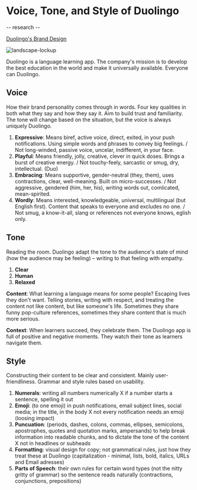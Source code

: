 # Voice, Tone, and Style of Duolingo
-- research --

[Duolingo's Brand Design](https://design.duolingo.com)

![landscape-lockup](https://github.com/TessCreative/english-for-designers/assets/149793815/996bd7c7-bca4-4735-8d04-27c2fb98c225)

Duolingo is a language learning app. The company's mission is to develop the best education in the world and make it universally available. Everyone can Duolingo.

## Voice
How their brand personality comes through in words. Four key qualities in both what they say and how they say it. Aim to build trust and familiarity. The tone will change based on the situation, but the voice is always uniquely Duolingo.

1. **Expressive**: Means biref, active voice, direct, exited, in your push notifications. Using simple words and phrases to convey big feelings. / Not long-winded, passive voice, uncelar, indifferent, in your face.
2. **Playful**: Means friendly, jolly, creative, clever in quick doses. Brings a burst of creative energy. / Not touchy-feely, sarcastic or smug, dry, intellectual. (Duo)
3. **Embracing**: Means supportive, gender-neutral (they, them), uses contractions, clear, well-meaning. Built on micro-successes. / Not aggressive, gendered (him, her, his), writing words out, comlicated, mean-spirited.
4. **Wordly**: Means interested, knowledgeable, universal, multilingual (but English first). Content that speaks to everyone and excludes no one. / Not smug, a know-it-all, slang or references not everyone knows, eglish only.

## Tone
Reading the room. Duolingo adapt the tone to the audience's state of mind (how the audience may be feeling) – writing to that feeling with empathy.

1. **Clear**
2. **Human**
3. **Relaxed**

**Content**: What learning a language means for some people? Escaping lives they don't want. Telling stories, writing with respect, and treating the content not like content, but like someone's life. Sometimes they share funny pop-culture references, sometimes they share content that is much more serious.

**Context**: When learners succeed, they celebrate them. The Duolingo app is full of positive and negative moments. They watch their tone as learners navigate them.

## Style
Constructing their content to be clear and consistent. Mainly user-friendliness. Grammar and style rules based on usability.

1. **Numerals**: writing all numbers numerically X if a number starts a sentence, spelling it out
2. **Emoji**: (to one emoji) in push notifications, email subject lines, social media; in the title, in the body X not every notification needs an emoji (loosing impact)
3. **Puncuation**: (periods, dashes, colons, commas, ellipses, semicolons, apostrophes, quotes and quotation marks, ampersands) to help break information into readable chunks, and to dictate the tone of the content X not in headlines or subheads
4. **Formatting**: visual design for copy; not grammatical rules, just how they treat these at Duolingo (capitalization - minimal, lists, bold, italics, URLs and Email adresses)
5. **Parts of Speech**: their own rules for certain word types (not the nitty gritty of grammar) so the sentence reads naturally (contractions, conjunctions, prepositions)
